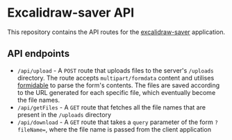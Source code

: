 # Excalidraw-saver API

This repository contains the API routes for the [excalidraw-saver](https://github.com/Parthiv-M/excalidraw-saver) application.

## API endpoints

- `/api/upload` - A `POST` route that uploads files to the server's `/uploads` directory. The route accepts `multipart/formdata` content and utilises [formidable](npmjs.com/package/formidable) to parse the form's contents. The files are saved according to the URL generated for each specific file, which eventually become the file names.
- `/api/getFiles` - A `GET` route that fetches all the file names that are present in the `/uploads` directory
- `/api/download` - A `GET` route that takes a `query` parameter of the form `?fileName=`, where the file name is passed from the client application

